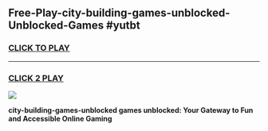 
## Free-Play-city-building-games-unblocked-Unblocked-Games #yutbt
<h3>
<a href="https://news.freeplayer.one?title=city-building-games-unblocked&ref=8M">CLICK TO PLAY</a></h3>
<hr>

<h3>
<a href="https://news.freeplayer.one?title=city-building-games-unblocked&ref=8M">CLICK 2 PLAY</a>
  
</h3>

<a href="https://news.freeplayer.one?title=city-building-games-unblocked&ref=8M"><img src="https://clearcache.store/games.png"></a>


**city-building-games-unblocked games unblocked: Your Gateway to Fun and Accessible Online Gaming**
